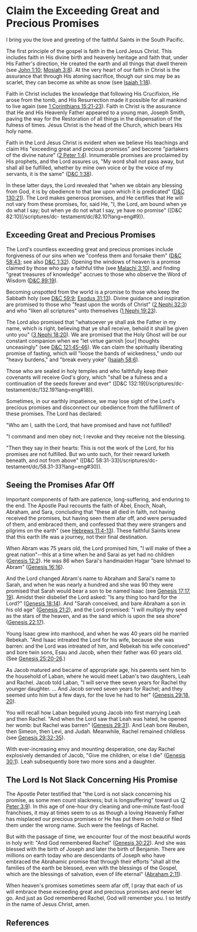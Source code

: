 # Claim the Exceeding Great and Precious Promises

I bring you the love and greeting of the faithful Saints in the South Pacific.

The first principle of the gospel is faith in the Lord Jesus Christ. This
includes faith in His divine birth and heavenly heritage and faith that, under
His Father's direction, He created the earth and all things that dwell therein
(see [John 1:10](/scriptures/nt/john/1.10?lang=eng#9); [Mosiah
3:8](/scriptures/bofm/mosiah/3.8?lang=eng#7)). At the very heart of our faith
in Christ is the assurance that through His atoning sacrifice, though our sins
may be as scarlet, they can become as white as snow (see [Isaiah
1:18](/scriptures/ot/isa/1.18?lang=eng#17)).

Faith in Christ includes the knowledge that following His Crucifixion, He
arose from the tomb, and His Resurrection made it possible for all mankind to
live again (see [1 Corinthians
15:21-23](/scriptures/nt/1-cor/15.21-23?lang=eng#20)). Faith in Christ is the
assurance that He and His Heavenly Father appeared to a young man, Joseph
Smith, paving the way for the Restoration of all things in the dispensation of
the fulness of times. Jesus Christ is the head of the Church, which bears His
holy name.

Faith in the Lord Jesus Christ is evident when we believe His teachings and
claim His "exceeding great and precious promises" and become "partakers of the
divine nature" ([2 Peter 1:4](/scriptures/nt/2-pet/1.4?lang=eng#3)).
Innumerable promises are proclaimed by His prophets, and the Lord assures us,
"My word shall not pass away, but shall all be fulfilled, whether by mine own
voice or by the voice of my servants, it is the same" ([D&amp;C
1:38](/scriptures/dc-testament/dc/1.38?lang=eng#37)).

In these latter days, the Lord revealed that "when we obtain any blessing from
God, it is by obedience to that law upon which it is predicated" ([D&amp;C
130:21](/scriptures/dc-testament/dc/130.21?lang=eng#20)). The Lord makes
generous promises, and He certifies that He will not vary from these promises,
for, said He, "I, the Lord, am bound when ye do what I say; but when ye do not
what I say, ye have no promise" ([D&amp;C 82:10](/scriptures/dc-
testament/dc/82.10?lang=eng#9)).

## Exceeding Great and Precious Promises

The Lord's countless exceeding great and precious promises include forgiveness
of our sins when we "confess them and forsake them" ([D&amp;C
58:43](/scriptures/dc-testament/dc/58.43?lang=eng#42); see also [D&amp;C
1:32](/scriptures/dc-testament/dc/1.32?lang=eng#31)). Opening the windows of
heaven is a promise claimed by those who pay a faithful tithe (see [Malachi
3:10](/scriptures/ot/mal/3.10?lang=eng#9)), and finding "great treasures of
knowledge" accrues to those who observe the Word of Wisdom ([D&amp;C
89:19](/scriptures/dc-testament/dc/89.19?lang=eng#18)).

Becoming unspotted from the world is a promise to those who keep the Sabbath
holy (see [D&amp;C 59:9](/scriptures/dc-testament/dc/59.9?lang=eng#8); [Exodus
31:13](/scriptures/ot/ex/31.13?lang=eng#12)). Divine guidance and inspiration
are promised to those who "feast upon the words of Christ" ([2 Nephi
32:3](/scriptures/bofm/2-ne/32.3?lang=eng#2)) and who "liken all scriptures"
unto themselves ([1 Nephi 19:23](/scriptures/bofm/1-ne/19.23?lang=eng#22)).

The Lord also promised that "whatsoever ye shall ask the Father in my name,
which is right, believing that ye shall receive, behold it shall be given unto
you" ([3 Nephi 18:20](/scriptures/bofm/3-ne/18.20?lang=eng#19)). We are
promised that the Holy Ghost will be our constant companion when we "let
virtue garnish [our] thoughts unceasingly" (see [D&amp;C
121:45-46](/scriptures/dc-testament/dc/121.45-46?lang=eng#44)). We can claim
the spiritually liberating promise of fasting, which will "loose the bands of
wickedness," undo our "heavy burdens," and "break every yoke" ([Isaiah
58:6](/scriptures/ot/isa/58.6?lang=eng#5)).

Those who are sealed in holy temples and who faithfully keep their covenants
will receive God's glory, which "shall be a fulness and a continuation of the
seeds forever and ever" ([D&amp;C 132:19](/scriptures/dc-
testament/dc/132.19?lang=eng#18)).

Sometimes, in our earthly impatience, we may lose sight of the Lord's precious
promises and disconnect our obedience from the fulfillment of these promises.
The Lord has declared:

"Who am I, saith the Lord, that have promised and have not fulfilled?

"I command and men obey not; I revoke and they receive not the blessing.

"Then they say in their hearts: This is not the work of the Lord, for his
promises are not fulfilled. But wo unto such, for their reward lurketh
beneath, and not from above" ([D&amp;C 58:31-33](/scriptures/dc-
testament/dc/58.31-33?lang=eng#30)).

## Seeing the Promises Afar Off

Important components of faith are patience, long-suffering, and enduring to
the end. The Apostle Paul recounts the faith of Abel, Enoch, Noah, Abraham,
and Sara, concluding that "these all died in faith, not having received the
promises, but having seen them afar off, and were persuaded of them, and
embraced them, and confessed that they were strangers and pilgrims on the
earth" (see [Hebrews 11:4-13](/scriptures/nt/heb/11.4-13?lang=eng#3)). These
faithful Saints knew that this earth life was a journey, not their final
destination.

When Abram was 75 years old, the Lord promised him, "I will make of thee a
great nation"--this at a time when he and Sarai as yet had no children
([Genesis 12:2](/scriptures/ot/gen/12.2?lang=eng#1)). He was 86 when Sarai's
handmaiden Hagar "bare Ishmael to Abram" ([Genesis
16:16](/scriptures/ot/gen/16.16?lang=eng#15)).

And the Lord changed Abram's name to Abraham and Sarai's name to Sarah, and
when he was nearly a hundred and she was 90 they were promised that Sarah
would bear a son to be named Isaac (see [Genesis 17:17,
19](/scriptures/ot/gen/17.17,19?lang=eng#16)). Amidst their disbelief the Lord
asked: "Is any thing too hard for the Lord?" ([Genesis
18:14](/scriptures/ot/gen/18.14?lang=eng#13)). And "Sarah conceived, and bare
Abraham a son in his old age" ([Genesis
21:2](/scriptures/ot/gen/21.2?lang=eng#1)), and the Lord promised: "I will
multiply thy seed as the stars of the heaven, and as the sand which is upon
the sea shore" ([Genesis 22:17](/scriptures/ot/gen/22.17?lang=eng#16)).

Young Isaac grew into manhood, and when he was 40 years old he married
Rebekah. "And Isaac intreated the Lord for his wife, because she was barren:
and the Lord was intreated of him, and Rebekah his wife conceived" and bore
twin sons, Esau and Jacob, when their father was 60 years old. (See [Genesis
25:20-26](/scriptures/ot/gen/25.20-26?lang=eng#19).)

As Jacob matured and became of appropriate age, his parents sent him to the
household of Laban, where he would meet Laban's two daughters, Leah and
Rachel. Jacob told Laban, "I will serve thee seven years for Rachel thy
younger daughter. ... And Jacob served seven years for Rachel; and they seemed
unto him but a few days, for the love he had to her" ([Genesis 29:18,
20](/scriptures/ot/gen/29.18,20?lang=eng#17)).

You will recall how Laban beguiled young Jacob into first marrying Leah and
then Rachel. "And when the Lord saw that Leah was hated, he opened her womb:
but Rachel was barren" ([Genesis
29:31](/scriptures/ot/gen/29.31?lang=eng#30)). And Leah bore Reuben, then
Simeon, then Levi, and Judah. Meanwhile, Rachel remained childless (see
[Genesis 29:32-35](/scriptures/ot/gen/29.32-35?lang=eng#31)).

With ever-increasing envy and mounting desperation, one day Rachel explosively
demanded of Jacob, "Give me children, or else I die" ([Genesis
30:1](/scriptures/ot/gen/30.1?lang=eng#0)). Leah subsequently bore two more
sons and a daughter.

## The Lord Is Not Slack Concerning His Promise

The Apostle Peter testified that "the Lord is not slack concerning his
promise, as some men count slackness; but is longsuffering" toward us ([2
Peter 3:9](/scriptures/nt/2-pet/3.9?lang=eng#8)). In this age of one-hour dry
cleaning and one-minute fast-food franchises, it may at times seem to us as
though a loving Heavenly Father has misplaced our precious promises or He has
put them on hold or filed them under the wrong name. Such were the feelings of
Rachel.

But with the passage of time, we encounter four of the most beautiful words in
holy writ: "And God remembered Rachel" ([Genesis
30:22](/scriptures/ot/gen/30.22?lang=eng#21)). And she was blessed with the
birth of Joseph and later the birth of Benjamin. There are millions on earth
today who are descendants of Joseph who have embraced the Abrahamic promise
that through their efforts "shall all the families of the earth be blessed,
even with the blessings of the Gospel, which are the blessings of salvation,
even of life eternal" ([Abraham 2:11](/scriptures/pgp/abr/2.11?lang=eng#10)).

When heaven's promises sometimes seem afar off, I pray that each of us will
embrace these exceeding great and precious promises and never let go. And just
as God remembered Rachel, God will remember you. I so testify in the name of
Jesus Christ, amen.

## References

